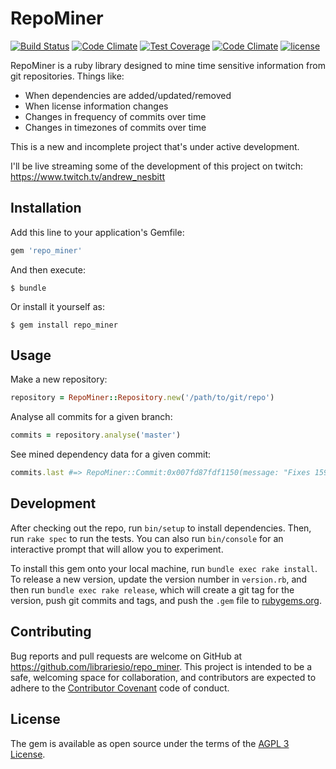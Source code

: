 # RepoMiner

[![Build Status](https://travis-ci.org/librariesio/repo_miner.svg?branch=master)](https://travis-ci.org/librariesio/repo_miner)
[![Code Climate](https://img.shields.io/codeclimate/github/librariesio/repo_miner.svg?style=flat)](https://codeclimate.com/github/librariesio/repo_miner)
[![Test Coverage](https://img.shields.io/codeclimate/coverage/github/librariesio/repo_miner.svg?style=flat)](https://codeclimate.com/github/librariesio/repo_miner)
[![Code Climate](https://img.shields.io/codeclimate/issues/github/librariesio/repo_miner.svg)](https://codeclimate.com/github/librariesio/repo_miner/issues)
[![license](https://img.shields.io/github/license/repo_miner/bibliothecary.svg)](https://github.com/librariesio/repo_miner/blob/master/LICENSE.txt)

RepoMiner is a ruby library designed to mine time sensitive information from git repositories. Things like:

- When dependencies are added/updated/removed
- When license information changes
- Changes in frequency of commits over time
- Changes in timezones of commits over time

This is a new and incomplete project that's under active development.

I'll be live streaming some of the development of this project on twitch: https://www.twitch.tv/andrew_nesbitt

## Installation

Add this line to your application's Gemfile:

```ruby
gem 'repo_miner'
```

And then execute:

    $ bundle

Or install it yourself as:

    $ gem install repo_miner

## Usage

Make a new repository:

```ruby
repository = RepoMiner::Repository.new('/path/to/git/repo')
```

Analyse all commits for a given branch:

```ruby
commits = repository.analyse('master')
```

See mined dependency data for a given commit:

```ruby
commits.last #=> RepoMiner::Commit:0x007fd87fdf1150(message: "Fixes 1597", sha: c656e48ada19c6c83f7705893f0a73cfc1844abf, data: {:email=>{:committer=>"andrewnez@gmail.com", :author=>"andrewnez@gmail.com"}, :dependencies=>{:added_manifests=>[], :modified_manifests=>[{:path=>"Gemfile", :platform=>"rubygems", :added_dependencies=>[], :modified_dependencies=>[], :removed_dependencies=>[{:name=>"sass", :requirement=>"= 3.4.24", :type=>:runtime}]}, {:path=>"Gemfile.lock", :platform=>"rubygems", :added_dependencies=>[{:name=>"sass-listen", :requirement=>"4.0.0", :type=>"runtime"}], :modified_dependencies=>[{:name=>"commonmarker", :requirement=>"0.16.8", :type=>"runtime", :previous_requirement=>"0.16.7"}, {:name=>"gitlab", :requirement=>"4.2.0", :type=>"runtime", :previous_requirement=>"4.1.0"}, {:name=>"rack-cors", :requirement=>"1.0.0", :type=>"runtime", :previous_requirement=>"0.4.1"}, {:name=>"sass", :requirement=>"3.5.1", :type=>"runtime", :previous_requirement=>"3.4.24"}, {:name=>"sassc", :requirement=>"1.11.4", :type=>"runtime", :previous_requirement=>"1.11.2"}], :removed_dependencies=>[]}], :removed_manifests=>[]}})
```

## Development

After checking out the repo, run `bin/setup` to install dependencies. Then, run `rake spec` to run the tests. You can also run `bin/console` for an interactive prompt that will allow you to experiment.

To install this gem onto your local machine, run `bundle exec rake install`. To release a new version, update the version number in `version.rb`, and then run `bundle exec rake release`, which will create a git tag for the version, push git commits and tags, and push the `.gem` file to [rubygems.org](https://rubygems.org).

## Contributing

Bug reports and pull requests are welcome on GitHub at https://github.com/librariesio/repo_miner. This project is intended to be a safe, welcoming space for collaboration, and contributors are expected to adhere to the [Contributor Covenant](http://contributor-covenant.org) code of conduct.


## License

The gem is available as open source under the terms of the [AGPL 3 License](https://opensource.org/licenses/AGPL-3.0).
